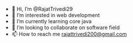- 👋 Hi, I’m @RajatTrivedi29
- 👀 I’m interested in web development 
- 🌱 I’m currently learning core java
- 💞️ I’m looking to collaborate on software field 
- 📫 How to reach me rajattrivedi200@gmail.com

<!---
RajatTrivedi29/RajatTrivedi29 is a ✨ special ✨ repository because its `README.md` (this file) appears on your GitHub profile.
You can click the Preview link to take a look at your changes.
--->
